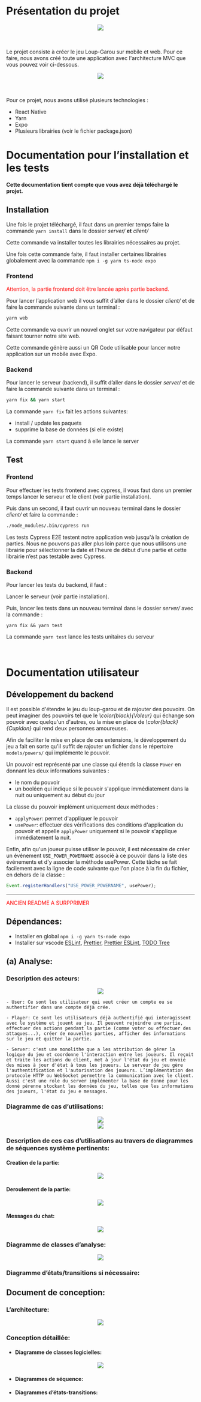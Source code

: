 # Présentation du projet
<center>
    <img src="asset/imageReadme.png">
</center>

<br><br>
Le projet consiste à créer le jeu Loup-Garou sur mobile et web. Pour ce faire, nous avons créé toute une application avec l'architecture MVC que vous pouvez voir ci-dessous.


<center>
    <img src="documentation/global/out/mvc.png">
</center>

<br><br>
Pour ce projet, nous avons utilisé plusieurs technologies :

* React Native
* Yarn
* Expo
* Plusieurs librairies (voir le fichier package.json)

# Documentation pour l’installation et les tests

**Cette documentation tient compte que vous avez déjà téléchargé le projet.**

## Installation
Une fois le projet téléchargé, il faut dans un premier temps faire la commande `yarn install` dans le dossier *server/* **et** *client/*

Cette commande va installer toutes les librairies nécessaires au projet.

Une fois cette commande faite, il faut installer certaines librairies globalement avec la commande `npm i -g yarn ts-node expo`


### Frontend

<span style="color:red">
Attention, la partie frontend doit être lancée après partie backend.
</span>
<br>

Pour lancer l’application web il vous suffit d’aller dans le dossier *client/* et de faire la commande suivante dans un terminal :
```bash
yarn web
```

Cette commande va ouvrir un nouvel onglet sur votre navigateur par défaut faisant tourner notre site web. 

Cette commande génère aussi un QR Code utilisable pour lancer notre application sur un mobile avec Expo.



### Backend
Pour lancer le serveur (backend), il suffit d’aller dans le dossier *server/* et de faire la commande suivante dans un terminal :
```bash
yarn fix && yarn start
```

La commande `yarn fix` fait les actions suivantes:

  - install / update les paquets
  - supprime la base de données (si elle existe)

La commande `yarn start` quand à elle lance le server




## Test 
### Frontend
Pour effectuer les tests frontend avec cypress, il vous faut dans un premier temps lancer le serveur et le client (voir partie installation). 

Puis dans un second, il faut ouvrir un nouveau terminal dans le dossier *client/* et faire la commande : 
```bash
./node_modules/.bin/cypress run
```

Les tests Cypress E2E testent notre application web jusqu'à la création de parties. Nous ne pouvons pas aller plus loin parce que nous utilisons une librairie pour sélectionner la date et l'heure de début d’une partie et cette librairie n’est pas testable avec Cypress.

### Backend
Pour lancer les tests du backend, il faut : 

Lancer le serveur (voir partie installation).

Puis, lancer les tests dans un nouveau terminal dans le dossier *server/* avec la commande :
```
yarn fix && yarn test
```
La commande `yarn test` lance les tests unitaires du serveur


<br>

# Documentation utilisateur
## Développement du backend

Il est possible d'étendre le jeu du loup-garou et de rajouter des pouvoirs. On peut imaginer des pouvoirs tel que le *\color{black}{Voleur}* qui échange son pouvoir avec quelqu'un d'autres, ou la mise en place de *\color{black}{Cupidon}* qui rend deux personnes amoureuses.  
  
Afin de faciliter le mise en place de ces extensions, le développement du jeu a fait en sorte qu'il suffit de rajouter un fichier dans le répertoire `models/powers/` qui implémente le pouvoir.  
  
Un pouvoir est représenté par une classe qui étends la classe `Power` en donnant les deux informations suivantes :

- le nom du pouvoir
- un booléen qui indique si le pouvoir s'applique immédiatement dans la nuit ou uniquement au début du jour

La classe du pouvoir implément uniquement deux méthodes :

- `applyPower`: permet d'appliquer le pouvoir
- `usePower`: effectuer des vérifications des conditions d'application du pouvoir et appelle `applyPower` uniquement si le pouvoir s'applique immédiatement la nuit.

Enfin, afin qu'un joueur puisse utiliser le pouvoir, il est nécessaire de créer un événement `USE_POWER_POWERNAME` associé à ce pouvoir dans la liste des événements et d'y associer la méthode usePower. Cette tâche se fait facilement avec la ligne de code suivante que l'on place à la fin du fichier, en dehors de la classe :

```ts
Event.registerHandlers("USE_POWER_POWERNAME", usePower);
```


---
<span style="color:red">
ANCIEN README A SURPPRIMER
</span>


## Dépendances: 

- Installer en global `npm i -g yarn ts-node expo`
- Installer sur vscode [ESLint](https://marketplace.visualstudio.com/items?itemName=dbaeumer.vscode-eslint), [Prettier](https://marketplace.visualstudio.com/items?itemName=esbenp.prettier-vscode), [Prettier ESLint](https://marketplace.visualstudio.com/items?itemName=rvest.vs-code-prettier-eslint), [TODO Tree](https://marketplace.visualstudio.com/items?itemName=Gruntfuggly.todo-tree)












## (a) Analyse:

### Description des acteurs:
    
<center>
    <img src="documentation/global/out/acteurs.png">
</center>

    - User: Ce sont les utilisateur qui veut créer un compte ou se authentifier dans une compte déjà crée.
    
    - Player: Ce sont les utilisateurs déjà authentifié qui interagissent avec le système et jouent au jeu. Il peuvent rejoindre une partie, effectuer des actions pendant la partie (comme voter ou effectuer des attaques...), créer de nouvelles parties, afficher des informations sur le jeu et quitter la partie.

    - Server: c'est une monolithe que a les attribution de gérer la logique du jeu et coordonne l'interaction entre les joueurs. Il reçoit et traite les actions du client, met à jour l'état du jeu et envoie des mises à jour d'état à tous les joueurs. Le serveur de jeu gère l'authentification et l'autorisation des joueurs. L’implémentation des protocole HTTP ou WebSocket permettre la communication avec le client. Aussi c'est une role du server implémenter la base de donné pour les donné pérenne stockant les données du jeu, telles que les informations des joueurs, l'état du jeu e messages.

### Diagramme de cas d’utilisations:

<center>
    <img src="documentation/client/out/use_case.png">
</center>

<center>
    <img src="documentation/server/out/use_case.png">
</center>




### Description de ces cas d’utilisations au travers de diagrammes de séquences système pertinents:

#### Creation de la partie:

<center>
    <img src="documentation/global/out/sequence_analyse_creation_partie.png">
</center>

#### Deroulement de la partie:

<center>
    <img src="documentation/global/out/sequence_analyse_deroulement_partie.png">
</center>

#### Messages du chat:

<center>
    <img src="documentation/global/out/sequence_analyse_message_chat.png">
</center>

### Diagramme de classes d’analyse:

<center>
    <img src="documentation/server/out/diagramme_de_classes_analyse.png">
</center>

### Diagramme d’états/transitions si nécessaire:

## Document de conception:

### L’architecture:

<center>
    <img src="documentation/global/out/mvc.png">
</center>



### Conception détaillée:

- #### Diagramme de classes logicielles:

<center>
    <img src="documentation/server/out/classe_models.png">
</center>

- #### Diagrammes de séquence:

- #### Diagrammes d’états-transitions: